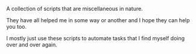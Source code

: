 A collection of scripts that are miscellaneous in nature.

They have all helped me in some way or another and I hope they can help you too.

I mostly just use these scripts to automate tasks that I find myself doing over and over again.
